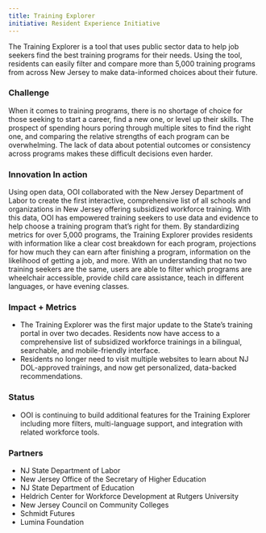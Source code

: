 ```yaml
---
title: Training Explorer
initiative: Resident Experience Initiative
---
```


The Training Explorer is a tool that uses public sector data to help job seekers find the best training programs for their needs. Using the tool, residents can easily filter and compare more than 5,000 training programs from across New Jersey to make data-informed choices about their future.

### Challenge

 When it comes to training programs, there is no shortage of choice for those seeking to start a career, find a new one, or level up their skills. The prospect of spending hours poring through multiple sites to find the right one, and comparing the relative strengths of each program can be overwhelming. The lack of data about potential outcomes or consistency across programs makes these difficult decisions even harder.

### Innovation In action

 Using open data, OOI collaborated with the New Jersey Department of Labor to create the first interactive, comprehensive list of all schools and organizations in New Jersey offering subsidized workforce training. With this data, OOI has empowered training seekers to use data and evidence to help choose a training program that’s right for them. By standardizing metrics for over 5,000 programs, the Training Explorer provides residents with information like a clear cost breakdown for each program, projections for how much they can earn after finishing a program, information on the likelihood of getting a job, and more. With an understanding that no two training seekers are the same, users are able to filter which programs are wheelchair accessible, provide child care assistance, teach in different languages, or have evening classes.

### Impact + Metrics

- The Training Explorer was the first major update to the State’s training portal in over two decades. Residents now have access to a comprehensive list of subsidized workforce trainings in a bilingual, searchable, and mobile-friendly interface.
- Residents no longer need to visit multiple websites to learn about NJ DOL-approved trainings, and now get personalized, data-backed recommendations.

### Status

- OOI is continuing to build additional features for the Training Explorer including more filters, multi-language support, and integration with related workforce tools.

### Partners

-   NJ State Department of Labor 
-   New Jersey Office of the Secretary of Higher Education
-   NJ State Department of Education
-   Heldrich Center for Workforce Development at Rutgers University
-   New Jersey Council on Community Colleges
-   Schmidt Futures
-   Lumina Foundation
